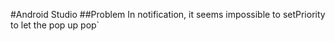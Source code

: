 #Android Studio
##Problem
In notification, it seems impossible to setPriority to let the pop up pop`
